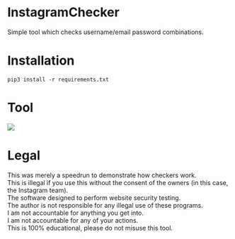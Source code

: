 # InstagramChecker
 Simple tool which checks username/email password combinations.

# Installation
```
pip3 install -r requirements.txt
``` 
 
# Tool
![](https://i.ibb.co/FzSb6VS/instagram-checker-v2-tool.png)
  
# Legal
 This was merely a speedrun to demonstrate how checkers work.<br/>
 This is illegal if you use this without the consent of the owners (in this case, the Instagram team).<br/>
 The software designed to perform website security testing.<br/>
 The author is not responsible for any illegal use of these programs.<br/>
 I am not accountable for anything you get into.<br/>
 I am not accountable for any of your actions.<br/>
 This is 100% educational, please do not misuse this tool.